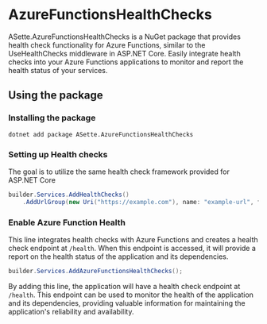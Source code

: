 # AzureFunctionsHealthChecks
ASette.AzureFunctionsHealthChecks is a NuGet package that provides health check functionality for Azure Functions, similar to the UseHealthChecks middleware in ASP.NET Core. Easily integrate health checks into your Azure Functions applications to monitor and report the health status of your services.

## Using the package
### Installing the package
`dotnet add package ASette.AzureFunctionsHealthChecks`

### Setting up Health checks
The goal is to utilize the same health check framework provided for ASP.NET Core

```csharp
builder.Services.AddHealthChecks()
    .AddUrlGroup(new Uri("https://example.com"), name: "example-url", failureStatus: HealthStatus.Unhealthy);
```

### Enable Azure Function Health
This line integrates health checks with Azure Functions and creates a health check endpoint at `/health`. When this endpoint is accessed, it will provide a report on the health status of the application and its dependencies.

```csharp
builder.Services.AddAzureFunctionsHealthChecks();
```
By adding this line, the application will have a health check endpoint at `/health`. This endpoint can be used to monitor the health of the application and its dependencies, providing valuable information for maintaining the application's reliability and availability.
